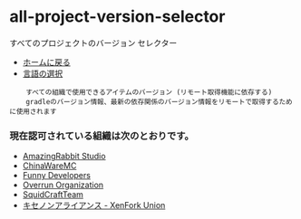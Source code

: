 # all-project-version-selector
すべてのプロジェクトのバージョン セレクター

- [ホームに戻る](index.md)
- [言語の選択](SELECT_LANGUAGE.md)

```japanese
    すべての組織で使用できるアイテムのバージョン (リモート取得機能に依存する)
    gradleのバージョン情報、最新の依存関係のバージョン情報をリモートで取得するために使用されます 
```

### 現在認可されている組織は次のとおりです。
- [AmazingRabbit Studio](https://github.com/AmazingRabbit-Studio)
- [ChinaWareMC](https://github.com/ChinaWareMC)
- [Funny Developers](https://github.com/Funny-Developers)
- [Overrun Organization](https://github.com/Over-Run)
- [SquidCraftTeam](https://github.com/SquidCraftTeam)
- [キセノンアライアンス - XenFork Union](https://github.com/XenFork)
